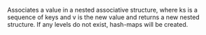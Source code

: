 Associates a value in a nested associative structure, where ks is a
  sequence of keys and v is the new value and returns a new nested structure.
  If any levels do not exist, hash-maps will be created.